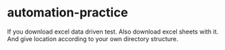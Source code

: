 # automation-practice
If you download excel data driven test. Also download excel sheets with it. And give location according to your own directory structure.
